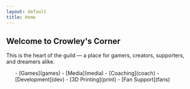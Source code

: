 ```yaml
---
layout: default
title: Home
---
```


<h2>Welcome to Crowley's Corner</h2>
<p>This is the heart of the guild — a place for gamers, creators, supporters, and dreamers alike.</p>
<ul>
- [Games](games)
- [Media](media)
- [Coaching](coach)
- [Development](dev)
- [3D Printing](print)
- [Fan Support](fans)
</ul>
